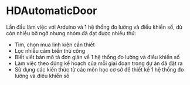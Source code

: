 # HDAutomaticDoor
Lần đầu làm việc với Arduino và 1 hệ thống đo lường và điều khiển số, dù còn nhiều bỡ ngỡ nhưng nhóm đã đạt được nhiều thứ: 
- Tìm, chọn mua linh kiện cần thiết
- Lọc nhiễu cảm biến thủ công
- Biết viết bản mô tả đơn giản về 1 hệ thống đo lường và điều khiển số
- Làm việc theo đúng kế hoạch của mỗi giai đoạn trong dự án đã đặt ra
- Sử dụng các kiến thức từ các môn học cơ sở để thiết kế 1 hệ thống đo lường và điều khiển số